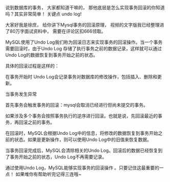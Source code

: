  说到数据库的事务， 大家都知道干嘛的，  那他底层是怎么实现事务回滚的你知道吗？其实非常简单！  关键点  undo log!

大家好我是徐庶， 给你讲下Mysql事务的回滚原理，  视频的文字版我已经整理进了80万字面试资料中， 需要在评论区扣666领取。

MySQL使用了Undo Log我们称为回滚日志来实现事务的回滚操作。当一个事务需要回滚时，由于Undo Log 存储了执行事务之前的数据记录，这样就可以通过Undo Log的数据恢复到事务开始之前的状态。

具体的回滚过程是这样的：

在事务开始时  Undo Log会记录事务对数据库的修改操作，包括插入、删除和更新。

当事务发生异常

  首先事务会触发事务的回滚：mysql会取消已经进行但尚未提交的事务。

如果涉及多个事务会按照事务执行的逆序进行回滚。也就是说，先回滚最近的事务，再回滚之前的事务。

在回滚时，MySQL会根据Undo Log中的信息，将修改的数据恢复到事务开始之前的状态。如果是更新操作，则可以使用Undo Log中的旧值来恢复数据。

当事务回滚完成后，MySQL会清除相关的Undo Log。回滚后的数据已经恢复到了事务开始之前的状态，Undo Log不再需要记录。

通过使用Undo Log，MySQL能够实现事务的回滚操作 。只要记住这最重要的一点！     如果堆你有帮助听完记得三连哦~
